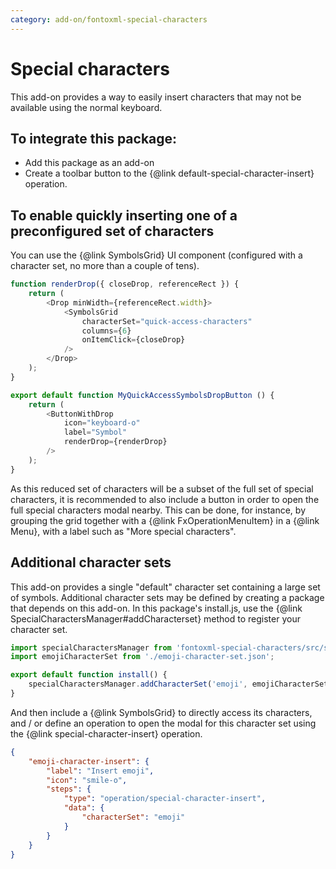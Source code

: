 ```yaml
---
category: add-on/fontoxml-special-characters
---
```


# Special characters

This add-on provides a way to easily insert characters that may not be available using the normal keyboard.

## To integrate this package:

* Add this package as an add-on
* Create a toolbar button to the {@link default-special-character-insert} operation.

## To enable quickly inserting one of a preconfigured set of characters
You can use the {@link SymbolsGrid} UI component (configured with a character set, no more than a couple of tens).

```javascript
function renderDrop({ closeDrop, referenceRect }) {
	return (
		<Drop minWidth={referenceRect.width}>
			<SymbolsGrid
				characterSet="quick-access-characters"
				columns={6}
				onItemClick={closeDrop}
			/>
		</Drop>
	);
}

export default function MyQuickAccessSymbolsDropButton () {
	return (
		<ButtonWithDrop
			icon="keyboard-o"
			label="Symbol"
			renderDrop={renderDrop}
		/>
	);
}
```

As this reduced set of characters will be a subset of the full set of special characters, it is recommended to also
include a button in order to open the full special characters modal nearby. This can be done, for instance, by grouping
the grid together with a {@link FxOperationMenuItem} in a {@link Menu}, with a label such as "More special
characters".

## Additional character sets

This add-on provides a single "default" character set containing a large set of symbols. Additional character sets
may be defined by creating a package that depends on this add-on. In this package's install.js, use the
{@link SpecialCharactersManager#addCharacterset} method to register your character set.

```javascript
import specialCharactersManager from 'fontoxml-special-characters/src/specialCharactersManager.js';
import emojiCharacterSet from './emoji-character-set.json';

export default function install() {
	specialCharactersManager.addCharacterSet('emoji', emojiCharacterSet);
}
```

And then include a {@link SymbolsGrid} to directly access its characters, and / or define an operation to open the modal
for this character set using the {@link special-character-insert} operation.

```json
{
	"emoji-character-insert": {
		"label": "Insert emoji",
		"icon": "smile-o",
		"steps": {
			"type": "operation/special-character-insert",
			"data": {
				"characterSet": "emoji"
			}
		}
	}
}
```
